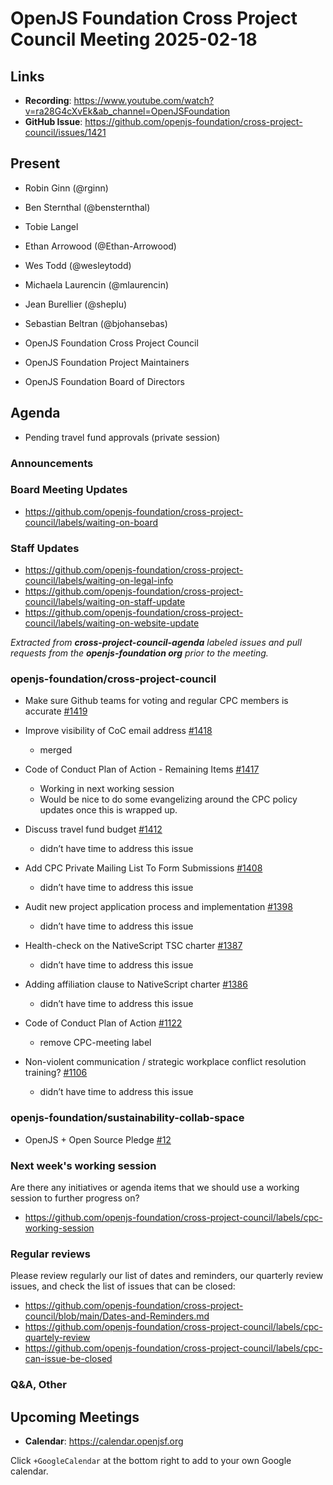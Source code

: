 # OpenJS Foundation Cross Project Council Meeting 2025-02-18

## Links

* **Recording**: https://www.youtube.com/watch?v=ra28G4cXvEk&ab_channel=OpenJSFoundation
* **GitHub Issue**: https://github.com/openjs-foundation/cross-project-council/issues/1421

## Present

* Robin Ginn (@rginn)
* Ben Sternthal (@bensternthal)
* Tobie Langel
* Ethan Arrowood (@Ethan-Arrowood)
* Wes Todd (@wesleytodd)
* Michaela Laurencin (@mlaurencin)
* Jean Burellier (@sheplu)
* Sebastian Beltran (@bjohansebas)

* OpenJS Foundation Cross Project Council
* OpenJS Foundation Project Maintainers
* OpenJS Foundation Board of Directors

## Agenda

* Pending travel fund approvals (private session)

### Announcements

### Board Meeting Updates

- https://github.com/openjs-foundation/cross-project-council/labels/waiting-on-board

### Staff Updates

- https://github.com/openjs-foundation/cross-project-council/labels/waiting-on-legal-info
- https://github.com/openjs-foundation/cross-project-council/labels/waiting-on-staff-update
- https://github.com/openjs-foundation/cross-project-council/labels/waiting-on-website-update

_Extracted from **cross-project-council-agenda** labeled issues and pull requests from the **openjs-foundation org** prior to the meeting._

### openjs-foundation/cross-project-council

* Make sure Github teams for voting and regular CPC members is accurate [#1419](https://github.com/openjs-foundation/cross-project-council/issues/1419)

* Improve visibility of CoC email address [#1418](https://github.com/openjs-foundation/cross-project-council/pull/1418)
  * merged

* Code of Conduct Plan of Action - Remaining Items [#1417](https://github.com/openjs-foundation/cross-project-council/issues/1417)
  * Working in next working session
  * Would be nice to do some evangelizing around the CPC policy updates once this is wrapped up.

* Discuss travel fund budget [#1412](https://github.com/openjs-foundation/cross-project-council/issues/1412)
  * didn’t have time to address this issue

* Add CPC Private Mailing List To Form Submissions [#1408](https://github.com/openjs-foundation/cross-project-council/issues/1408)
  * didn’t have time to address this issue

* Audit new project application process and implementation [#1398](https://github.com/openjs-foundation/cross-project-council/issues/1398)
  * didn’t have time to address this issue

* Health-check on the NativeScript TSC charter [#1387](https://github.com/openjs-foundation/cross-project-council/issues/1387)
  * didn’t have time to address this issue

* Adding affiliation clause to NativeScript charter [#1386](https://github.com/openjs-foundation/cross-project-council/issues/1386)
  * didn’t have time to address this issue

* Code of Conduct Plan of Action [#1122](https://github.com/openjs-foundation/cross-project-council/issues/1122)
  * remove CPC-meeting label

* Non-violent communication / strategic workplace conflict resolution training? [#1106](https://github.com/openjs-foundation/cross-project-council/issues/1106)
  * didn’t have time to address this issue

### openjs-foundation/sustainability-collab-space

* OpenJS + Open Source Pledge [#12](https://github.com/openjs-foundation/sustainability-collab-space/issues/12)

### Next week's working session

Are there any initiatives or agenda items that we should use a working session to further progress on?
- https://github.com/openjs-foundation/cross-project-council/labels/cpc-working-session

### Regular reviews

Please review regularly our list of dates and reminders, our quarterly review issues, and check the list of issues that can be closed:

- https://github.com/openjs-foundation/cross-project-council/blob/main/Dates-and-Reminders.md
- https://github.com/openjs-foundation/cross-project-council/labels/cpc-quartely-review
- https://github.com/openjs-foundation/cross-project-council/labels/cpc-can-issue-be-closed

### Q&A, Other

## Upcoming Meetings

- **Calendar**: <https://calendar.openjsf.org>

Click `+GoogleCalendar` at the bottom right to add to your own Google calendar.

